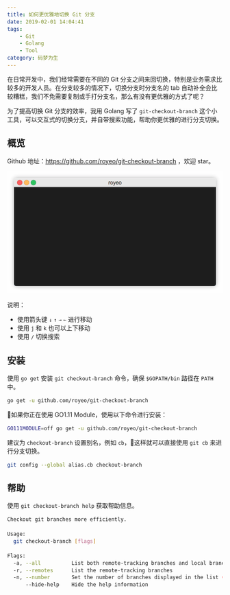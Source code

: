 ```yaml
---
title: 如何更优雅地切换 Git 分支
date: 2019-02-01 14:04:41
tags:
    - Git
    - Golang
    - Tool
category: 码梦为生
---
```


在日常开发中，我们经常需要在不同的 Git 分支之间来回切换，特别是业务需求比较多的开发人员。在分支较多的情况下，切换分支时分支名的 tab 自动补全会比较糟糕，我们不免需要复制或手打分支名，那么有没有更优雅的方式了呢？

<!--more-->

为了提高切换 Git 分支的效率，我用 Golang 写了 `git-checkout-branch` 这个小工具，可以交互式的切换分支，并自带搜索功能，帮助你更优雅的进行分支切换。

## 概览

Github 地址：https://github.com/royeo/git-checkout-branch ，欢迎 star。

![](https://raw.githubusercontent.com/royeo/static/master/gif/git-checkout-branch.gif)

说明：
- 使用箭头键  `↓` `↑` `→` `←` 进行移动
- 使用 `j` 和 `k` 也可以上下移动
- 使用 `/` 切换搜索

## 安装

使用 `go get` 安装 `git checkout-branch` 命令，确保 `$GOPATH/bin` 路径在 `PATH` 中。

```sh
go get -u github.com/royeo/git-checkout-branch
```

如果你正在使用 GO1.11 Module，使用以下命令进行安装：

```sh
GO111MODULE=off go get -u github.com/royeo/git-checkout-branch
```

建议为 `checkout-branch` 设置别名，例如 `cb`，这样就可以直接使用 `git cb` 来进行分支切换。

```sh
git config --global alias.cb checkout-branch
```

## 帮助

使用 `git checkout-branch help` 获取帮助信息。

```sh
Checkout git branches more efficiently.

Usage:
  git checkout-branch [flags]

Flags:
  -a, --all          List both remote-tracking branches and local branches
  -r, --remotes      List the remote-tracking branches
  -n, --number       Set the number of branches displayed in the list (default 10)
      --hide-help    Hide the help information
```